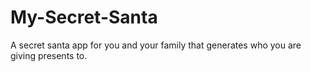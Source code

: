 # My-Secret-Santa
A secret santa app for you and your family that generates who you are giving presents to.
